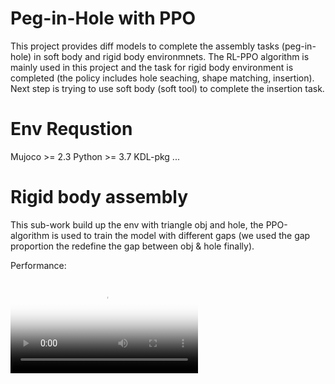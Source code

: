 # Peg-in-Hole with PPO

This project provides diff models to complete the assembly tasks (peg-in-hole) in soft body and rigid body environmnets. The RL-PPO algorithm is mainly used in this project and the task for rigid body environment is completed (the policy includes hole seaching, shape matching, insertion). Next step is trying to use soft body (soft tool) to complete the insertion task.


# Env Requstion

Mujoco >= 2.3
Python >= 3.7
KDL-pkg
...

# Rigid body assembly

This sub-work build up the env with triangle obj and hole, the PPO-algorithm is used to train the model with different gaps (we used the gap proportion the redefine the gap between obj & hole finally).

Performance:
<!-- mp4 -->
<video id="video" controls="" preload="none" poster="pih_rigid">
      <source id="pih_rigid" src="mp4" type="src/vision-touch-models.mp4">
</videos>
